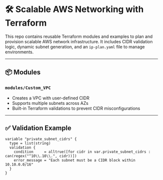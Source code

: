 # 🛠️ Scalable AWS Networking with Terraform

This repo contains reusable Terraform modules and examples to plan and provision scalable AWS network infrastructure. It includes CIDR validation logic, dynamic subnet generation, and an `ip-plan.yaml` file to manage environments.

---

## 📦 Modules

### `modules/Custom_VPC`

- Creates a VPC with user-defined CIDR
- Supports multiple subnets across AZs
- Built-in Terraform validations to prevent CIDR misconfigurations

---

## ✅ Validation Example

```hcl
variable "private_subnet_cidrs" {
  type = list(string)
  validation {
    condition     = alltrue([for cidr in var.private_subnet_cidrs : can(regex("^10\\.10\\.", cidr))])
    error_message = "Each subnet must be a CIDR block within 10.10.0.0/16"
  }
}
